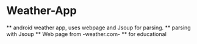 # Weather-App
** android weather app, uses webpage and Jsoup for parsing.
** parsing with Jsoup
** Web page from -weather.com-
** for educational
